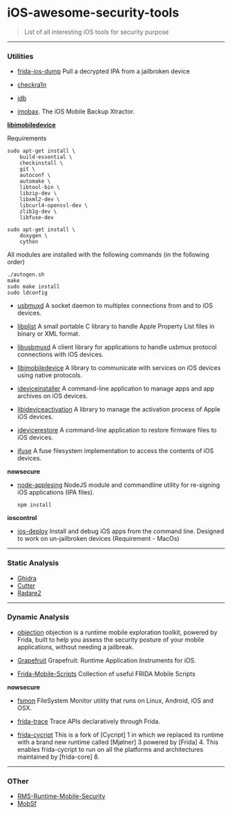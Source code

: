 # iOS-awesome-security-tools
> List of all interesting iOS tools for security purpose

---


### Utilities

- [frida-ios-dump](https://github.com/AloneMonkey/frida-ios-dump) Pull a decrypted IPA from a jailbroken device

- [checkra1n](https://github.com/checkra1n)

- [idb](https://github.com/dmayer/idb) 

- [imobax](https://github.com/Siguza/imobax). The iOS Mobile Backup Xtractor.


**[libimobiledevice](https://libimobiledevice.org/)**

Requirements

```shell
sudo apt-get install \
	build-essential \
	checkinstall \
	git \
	autoconf \
	automake \
	libtool-bin \
    libzip-dev \
    libxml2-dev \
	libcurl4-openssl-dev \
    zlib1g-dev \
    libfuse-dev
```

```shell
sudo apt-get install \
	doxygen \
	cython
```

All modules are installed with the  following commands (in the following order)


```shell
./autogen.sh
make
sudo make install
sudo ldconfig 
```
- [usbmuxd](https://github.com/libimobiledevice/usbmuxd) A socket daemon to multiplex connections from and to iOS devices.


- [libplist](https://github.com/libimobiledevice/libplist) A small portable C library to handle Apple Property List files in binary or XML format.

- [libusbmuxd](https://github.com/libimobiledevice/libusbmuxd) A client library for applications to handle usbmux protocol connections with iOS devices.

- [libimobiledevice](https://github.com/libimobiledevice/libimobiledevice) A library to communicate with services on iOS devices using native protocols.



- [ideviceinstaller](https://github.com/libimobiledevice/ideviceinstaller) A command-line application to manage apps and app archives on iOS devices.


- [libideviceactivation](https://github.com/libimobiledevice/libideviceactivation) A library to manage the activation process of Apple iOS devices.



- [idevicerestore](https://github.com/libimobiledevice/idevicerestore) A command-line application to restore firmware files to iOS devices.

- [ifuse](https://github.com/libimobiledevice/ifuse) A fuse filesystem implementation to access the contents of iOS devices.



**nowsecure**
- [node-applesing](https://github.com/nowsecure/node-applesign) NodeJS module and commandline utility for re-signing iOS applications (IPA files).

    ```npm install```


**ioscontrol**
- [ios-deploy](https://github.com/ios-control/ios-deploy) Install and debug iOS apps from the command line. Designed to work on un-jailbroken devices (Requirement - MacOs)





---
### Static Analysis

- [Ghidra]()
- [Cutter]()
- [Radare2]()

---
### Dynamic Analysis

- [objection](https://github.com/sensepost/objection) objection is a runtime mobile exploration toolkit, powered by Frida, built to help you assess the security posture of your mobile applications, without needing a jailbreak.

- [Grapefruit](https://github.com/ChiChou/grapefruit) Grapefruit: Runtime Application Instruments for iOS.

- [Frida-Mobile-Scripts](https://github.com/m0bilesecurity/Frida-Mobile-Scripts) Collection of useful FRIDA Mobile Scripts



**nowsecure**
- [fsmon](https://github.com/nowsecure/fsmon) FileSystem Monitor utility that runs on Linux, Android, iOS and OSX.

- [frida-trace](https://github.com/nowsecure/frida-trace) Trace APIs declaratively through Frida.

- [frida-cycript](https://github.com/nowsecure/frida-cycript) This is a fork of [Cycript] 1 in which we replaced its runtime with a brand new runtime called [Mjølner] 3 powered by [Frida] 4. This enables frida-cycript to run on all the platforms and architectures maintained by [frida-core] 8.


--- 
### OTher
- [RMS-Runtime-Mobile-Security](https://github.com/m0bilesecurity/RMS-Runtime-Mobile-Security)
- [MobSf](https://github.com/MobSF/Mobile-Security-Framework-MobSF)






